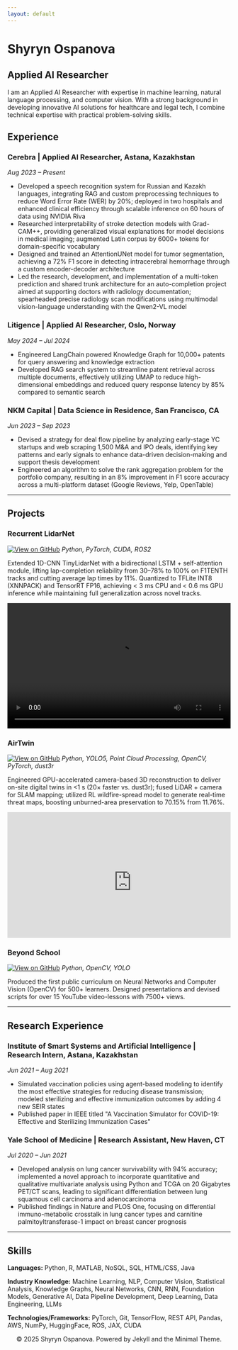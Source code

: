 ```yaml
---
layout: default
---
```


# Shyryn Ospanova

## Applied AI Researcher

I am an Applied AI Researcher with expertise in machine learning, natural language processing, and computer vision. With a strong background in developing innovative AI solutions for healthcare and legal tech, I combine technical expertise with practical problem-solving skills.

## Experience

### Cerebra | Applied AI Researcher, Astana, Kazakhstan
*Aug 2023 – Present*

- Developed a speech recognition system for Russian and Kazakh languages, integrating RAG and custom preprocessing techniques to reduce Word Error Rate (WER) by 20%; deployed in two hospitals and enhanced clinical efficiency through scalable inference on 60 hours of data using NVIDIA Riva
- Researched interpretability of stroke detection models with Grad-CAM++, providing generalized visual explanations for model decisions in medical imaging; augmented Latin corpus by 6000+ tokens for domain-specific vocabulary
- Designed and trained an AttentionUNet model for tumor segmentation, achieving a 72% F1 score in detecting intracerebral hemorrhage through a custom encoder-decoder architecture
- Led the research, development, and implementation of a multi-token prediction and shared trunk architecture for an auto-completion project aimed at supporting doctors with radiology documentation; spearheaded precise radiology scan modifications using multimodal vision-language understanding with the Qwen2-VL model

### Litigence | Applied AI Researcher, Oslo, Norway
*May 2024 – Jul 2024*

- Engineered LangChain powered Knowledge Graph for 10,000+ patents for query answering and knowledge extraction
- Developed RAG search system to streamline patent retrieval across multiple documents, effectively utilizing UMAP to reduce high-dimensional embeddings and reduced query response latency by 85% compared to semantic search

### NKM Capital | Data Science in Residence, San Francisco, CA
*Jun 2023 – Sep 2023*

- Devised a strategy for deal flow pipeline by analyzing early-stage YC startups and web scraping 1,500 M&A and IPO deals, identifying key patterns and early signals to enhance data-driven decision-making and support thesis development
- Engineered an algorithm to solve the rank aggregation problem for the portfolio company, resulting in an 8% improvement in F1 score accuracy across a multi-platform dataset (Google Reviews, Yelp, OpenTable)

---

## Projects

### Recurrent LidarNet
[![View on GitHub](https://img.shields.io/badge/GitHub-View_on_GitHub-blue?logo=GitHub)](https://github.com/re1null0)
*Python, PyTorch, CUDA, ROS2*

Extended 1D-CNN TinyLidarNet with a bidirectional LSTM + self-attention module, lifting lap-completion reliability from 30–78% to 100% on F1TENTH tracks and cutting average lap times by 11%. Quantized to TFLite INT8 (XNNPACK) and TensorRT FP16, achieving < 3 ms CPU and < 0.6 ms GPU inference while maintaining full generalization across novel tracks.
<div class="video-container">
  <video width="100%" controls>
    <source src="/assets/videos/rln" type="video/mp4">
    Your browser does not support the video tag.
  </video>
</div>

<style>
.video-container {
  position: relative;
  padding-bottom: 56.25%; /* 16:9 aspect ratio */
  height: 0;
  overflow: hidden;
  max-width: 100%;
  margin-bottom: 20px;
}

.video-container video {
  position: absolute;
  top: 0;
  left: 0;
  width: 100%;
  height: 100%;
}
</style>

### AirTwin
[![View on GitHub](https://img.shields.io/badge/GitHub-View_on_GitHub-blue?logo=GitHub)](https://github.com/re1null0)
*Python, YOLO5, Point Cloud Processing, OpenCV, PyTorch, dust3r*

Engineered GPU-accelerated camera-based 3D reconstruction to deliver on-site digital twins in <1 s (20× faster vs. dust3r); fused LiDAR + camera for SLAM mapping; utilized RL wildfire-spread model to generate real-time threat maps, boosting unburned-area preservation to 70.15% from 11.76%.
<div class="video-container">
  <iframe width="560" height="315" src="https://www.youtube.com/embed/98ngpQQqQg4" frameborder="0" allow="accelerometer; autoplay; clipboard-write; encrypted-media; gyroscope; picture-in-picture" allowfullscreen></iframe>
</div>
<style>
.video-container {
  position: relative;
  padding-bottom: 56.25%; /* 16:9 aspect ratio */
  height: 0;
  overflow: hidden;
  max-width: 100%;
  margin-bottom: 20px;
}

.video-container iframe {
  position: absolute;
  top: 0;
  left: 0;
  width: 100%;
  height: 100%;
}
</style>

### Beyond School
[![View on GitHub](https://img.shields.io/badge/GitHub-View_on_GitHub-blue?logo=GitHub)](https://github.com/re1null0)
*Python, OpenCV, YOLO*

Produced the first public curriculum on Neural Networks and Computer Vision (OpenCV) for 500+ learners. Designed presentations and devised scripts for over 15 YouTube video-lessons with 7500+ views.

---

## Research Experience

### Institute of Smart Systems and Artificial Intelligence | Research Intern, Astana, Kazakhstan
*Jun 2021 – Aug 2021*

- Simulated vaccination policies using agent-based modeling to identify the most effective strategies for reducing disease transmission; modeled sterilizing and effective immunization outcomes by adding 4 new SEIR states
- Published paper in IEEE titled "A Vaccination Simulator for COVID-19: Effective and Sterilizing Immunization Cases"

### Yale School of Medicine | Research Assistant, New Haven, CT
*Jul 2020 – Jun 2021*

- Developed analysis on lung cancer survivability with 94% accuracy; implemented a novel approach to incorporate quantitative and qualitative multivariate analysis using Python and TCGA on 20 Gigabytes PET/CT scans, leading to significant differentiation between lung squamous cell carcinoma and adenocarcinoma
- Published findings in Nature and PLOS One, focusing on differential immuno-metabolic crosstalk in lung cancer types and carnitine palmitoyltransferase-1 impact on breast cancer prognosis

---

## Skills

**Languages:** Python, R, MATLAB, NoSQL, SQL, HTML/CSS, Java

**Industry Knowledge:** Machine Learning, NLP, Computer Vision, Statistical Analysis, Knowledge Graphs, Neural Networks, CNN, RNN, Foundation Models, Generative AI, Data Pipeline Development, Deep Learning, Data Engineering, LLMs

**Technologies/Frameworks:** PyTorch, Git, TensorFlow, REST API, Pandas, AWS, NumPy, HuggingFace, ROS, JAX, CUDA

<center>© 2025 Shyryn Ospanova. Powered by Jekyll and the Minimal Theme.</center>
